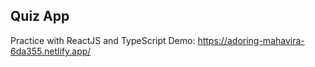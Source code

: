<h2>Quiz App</h2>

Practice with ReactJS and TypeScript
Demo: https://adoring-mahavira-6da355.netlify.app/

